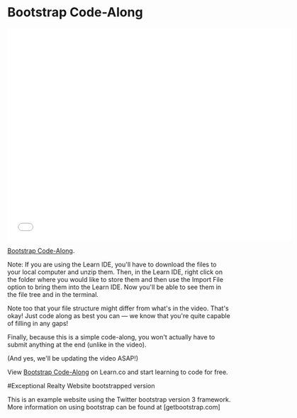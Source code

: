 # Bootstrap Code-Along

<iframe width="640" height="480" src="//www.youtube.com/embed/o5UCDvaNLd8?rel=0&modestbranding=1" frameborder="0" allowfullscreen></iframe>

<p><a href="https://www.youtube.com/watch?v=o5UCDvaNLd8">Bootstrap Code-Along</a>.</p>

Note: If you are using the Learn IDE, you'll have to download the files to your local computer and unzip them. Then, in the Learn IDE, right click on the folder where you would like to store them and then use the Import File option to bring them into the Learn IDE. Now you'll be able to see them in the file tree and in the terminal.

Note too that your file structure might differ from what's in the video. That's okay! Just code along as best you can — we know that you're quite capable of filling in any gaps!

Finally, because this is a simple code-along, you won't actually have to submit anything at the end (unlike in the video).

(And yes, we'll be updating the video ASAP!)

<p data-visibility='hidden'>View <a href='https://learn.co/lessons/bootstrap-codealong' title='Bootstrap Code-Along'>Bootstrap Code-Along</a> on Learn.co and start learning to code for free.</p>

#Exceptional Realty Website bootstrapped version

This is an example website using the Twitter bootstrap version 3 framework. More information on using bootstrap can be found at [getbootstrap.com]

